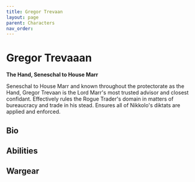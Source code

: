 ```yaml
---
title: Gregor Trevaan
layout: page
parent: Characters
nav_order: 
---
```

# Gregor Trevaaan
**The Hand, Seneschal to House Marr**  

Seneschal to House Marr and known throughout the protectorate as the Hand, Gregor Trevaan is the Lord Marr's most trusted advisor and closest confidant. Effectively rules the Rogue Trader's domain in matters of bureaucracy and trade in his stead. Ensures all of Nikkolo's diktats are applied and enforced.

## Bio


## Abilities


## Wargear
